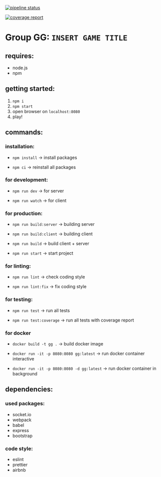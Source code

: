 [![pipeline status](https://gitlab.lrz.de/gruppe-gg/gg/badges/master/pipeline.svg)](https://gitlab.lrz.de/gruppe-gg/gg/commits/master)

[![coverage report](https://gitlab.lrz.de/gruppe-gg/gg/badges/master/coverage.svg)](https://gitlab.lrz.de/gruppe-gg/gg/commits/master)

# Group GG: `INSERT GAME TITLE`

## requires:

- node.js
- npm

## getting started:

1. `npm i`
2. `npm start`
3. open browser on `localhost:8080`
4. play!

## commands:

### installation:

- `npm install`
-> install packages

- `npm ci`
-> reinstall all packages

### for development:

- `npm run dev` 
-> for server 

- `npm run watch`
-> for client 

### for production:

- `npm run build:server`
-> building server

- `npm run build:client`
-> building client

- `npm run build`
-> build client + server

- `npm run start`
-> start project

### for linting:

- `npm run lint`
-> check coding style

- `npm run lint:fix`
-> fix coding style

### for testing:

- `npm run test`
-> run all tests

- `npm run test:coverage`
-> run all tests with coverage report

### for docker

- `docker build -t gg .`
-> build docker image

- `docker run -it -p 8080:8080 gg:latest`
-> run docker container interactive

- `docker run -it -p 8080:8080 -d gg:latest`
-> run docker container in background



## dependencies:

### used packages:   
- socket.io
- webpack
- babel
- express
- bootstrap
            
### code style:
- eslint
- prettier
- airbnb

